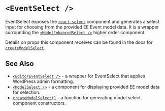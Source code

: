 # `<EventSelect />`

EventSelect exposes the [`react-select`](https://deploy-preview-2289--react-select.netlify.com/home) component and generates a select input for choosing from the provided EE Event model data. It is a wrapper surrounding the [`<ModelEnhancedSelect />`](./model-select.md) higher order component.

Details on props this component receives can be found in the docs for [`createModelSelect`](./create-model-select.md).

## See Also

- [`<EditorEventSelect />`](./editor-event-select.md) - a wrapper for EventSelect that applies WordPress admin formatting.
- [`<ModelSelect />`](./model-select.md) - a component for displaying provided EE model data for selection.
- [`createModelSelect()`](./create-model-select.md) - a function for generating model select component constructors.
